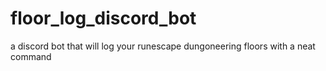# floor_log_discord_bot
a discord bot that will log your runescape dungoneering floors with a neat command
